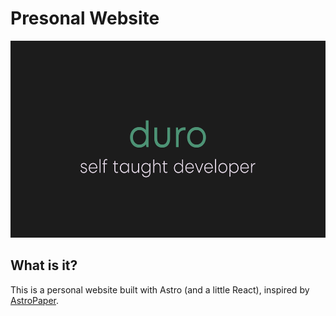 # Presonal Website

<img src="public/images/banner.png" width="560" height="315"/>

## What is it?

This is a personal website built with Astro (and a little React), inspired by [AstroPaper](https://astro-paper.pages.dev/posts/).
